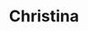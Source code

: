 ---
title: Christina
artigo: a
picture: /images/c/Christina.jpg
background: /images/fundos/flower.jpg
style: style-verde2
description: De origem no Latim, o nome Christina significa...
full-description:  De origem no Latim, o nome Christina significa ´Escolhida por Deus´. Geralmente,  quem leva esse nome costuma ser independente, batalhadora, sempre original e bastante criativa. Sua coragem e o trabalho incansável fazem dela uma líder natural. Adoramos e você?
---